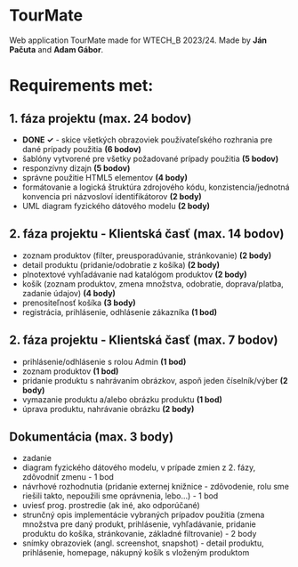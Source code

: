 # TourMate
Web application TourMate made for WTECH_B 2023/24. Made by **Ján Pačuta** and **Adam Gábor**.

# Requirements met:

## 1. fáza projektu (max. 24 bodov)
- **DONE ✓** - skice všetkých obrazoviek používateľského rozhrania pre dané prípady použitia **(6 bodov)**
- šablóny vytvorené pre všetky požadované prípady použitia **(5 bodov)**
- responzívny dizajn **(5 bodov)**
- správne použitie HTML5 elementov **(4 body)**
- formátovanie a logická štruktúra zdrojového kódu, konzistencia/jednotná konvencia pri názvosloví identifikátorov **(2 body)**
- UML diagram fyzického dátového modelu **(2 body)**

## 2. fáza projektu - Klientská časť (max. 14 bodov)
- zoznam produktov (filter, preusporadúvanie, stránkovanie) **(2 body)**
- detail produktu (pridanie/odobratie z košíka) **(2 body)**
- plnotextové vyhľadávanie nad katalógom produktov **(2 body)**
- košík (zoznam produktov, zmena množstva, odobratie, doprava/platba, zadanie údajov) **(4 body)**
- prenositeľnosť košíka **(3 body)**
- registrácia, prihlásenie, odhlásenie zákazníka **(1 bod)**

## 2. fáza projektu - Klientská časť (max. 7 bodov)
- prihlásenie/odhlásenie s rolou Admin **(1 bod)**
- zoznam produktov **(1 bod)**
- pridanie produktu s nahrávaním obrázkov, aspoň jeden číselník/výber **(2 body)**
- vymazanie produktu a/alebo obrázku produktu **(1 bod)**
- úprava produktu, nahrávanie obrázku **(2 body)**
  
## Dokumentácia (max. 3 body)
- zadanie
- diagram fyzického dátového modelu, v prípade zmien z 2. fázy, zdôvodniť zmenu - 1 bod
- návrhové rozhodnutia (pridanie externej knižnice - zdôvodenie, rolu sme riešili takto, nepoužili sme oprávnenia, lebo...) - 1 bod
- uviesť prog. prostredie (ak iné, ako odporúčané)
- strunčný opis implementácie vybraných prípadov použitia (zmena množstva pre daný produkt, prihlásenie, vyhľadávanie, pridanie produktu do košíka, stránkovanie, základné filtrovanie) - 2 body
- snímky obrazoviek (angl. screenshot, snapshot) - detail produktu, prihlásenie, homepage, nákupný košík s vloženým produktom
